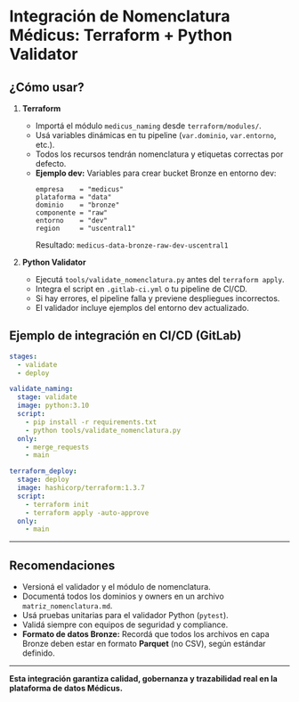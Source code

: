 # Integración de Nomenclatura Médicus: Terraform + Python Validator

## ¿Cómo usar?

1. **Terraform**
    - Importá el módulo `medicus_naming` desde `terraform/modules/`.
    - Usá variables dinámicas en tu pipeline (`var.dominio`, `var.entorno`, etc.).
    - Todos los recursos tendrán nomenclatura y etiquetas correctas por defecto.
    - **Ejemplo dev:** Variables para crear bucket Bronze en entorno dev:
      ```hcl
      empresa    = "medicus"
      plataforma = "data"
      dominio    = "bronze"
      componente = "raw"
      entorno    = "dev"
      region     = "uscentral1"
      ```
      Resultado: `medicus-data-bronze-raw-dev-uscentral1`

2. **Python Validator**
    - Ejecutá `tools/validate_nomenclatura.py` antes del `terraform apply`.
    - Integra el script en `.gitlab-ci.yml` o tu pipeline de CI/CD.
    - Si hay errores, el pipeline falla y previene despliegues incorrectos.
    - El validador incluye ejemplos del entorno dev actualizado.

## Ejemplo de integración en CI/CD (GitLab)

```yaml
stages:
  - validate
  - deploy

validate_naming:
  stage: validate
  image: python:3.10
  script:
    - pip install -r requirements.txt
    - python tools/validate_nomenclatura.py
  only:
    - merge_requests
    - main

terraform_deploy:
  stage: deploy
  image: hashicorp/terraform:1.3.7
  script:
    - terraform init
    - terraform apply -auto-approve
  only:
    - main
```

---

## Recomendaciones

- Versioná el validador y el módulo de nomenclatura.
- Documentá todos los dominios y owners en un archivo `matriz_nomenclatura.md`.
- Usá pruebas unitarias para el validador Python (`pytest`).
- Validá siempre con equipos de seguridad y compliance.
- **Formato de datos Bronze:** Recordá que todos los archivos en capa Bronze deben estar en formato **Parquet** (no CSV), según estándar definido.

---

**Esta integración garantiza calidad, gobernanza y trazabilidad real en la plataforma de datos Médicus.**